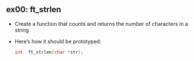 ## ex00: ft_strlen ##

- Create a function that counts and returns the number of characters in a string.
- Here’s how it should be prototyped:

   ```c
   int	ft_strlen(char *str);